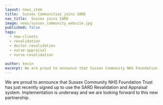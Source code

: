 ```yaml
---
layout: news_item
title:  Sussex Communities joins SARD
nav_title:  Sussex joins SARD
image: news/sussex_community_website.jpg
published: false
tags:
  - new-clients
  - revalidation
  - doctor-revalidation
  - nurse-appraisal
  - nurse-revalidation
  
author: kevin
excerpt: We are proud to announce that Sussex Community NHS Foundation Trust has just recently signed up to use the SARD Revalidation and Appraisal system. Implementation is underway and we are looking forward to this new partnership.
---
```


We are proud to announce that Sussex Community NHS Foundation Trust has just recently signed up to use the SARD Revalidation and Appraisal system. Implementation is underway and we are looking forward to this new partnership.